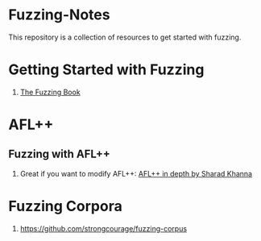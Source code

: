 # Fuzzing-Notes
This repository is a collection of resources to get started with fuzzing.

# Getting Started with Fuzzing
1. [The Fuzzing Book](https://www.fuzzingbook.org/)


# AFL++
## Fuzzing with AFL++
1. Great if you want to modify AFL++: [AFL++ in depth by Sharad Khanna](https://blog.ritsec.club/posts/afl-under-hood/#afl-architecture)

# Fuzzing Corpora
1. https://github.com/strongcourage/fuzzing-corpus
